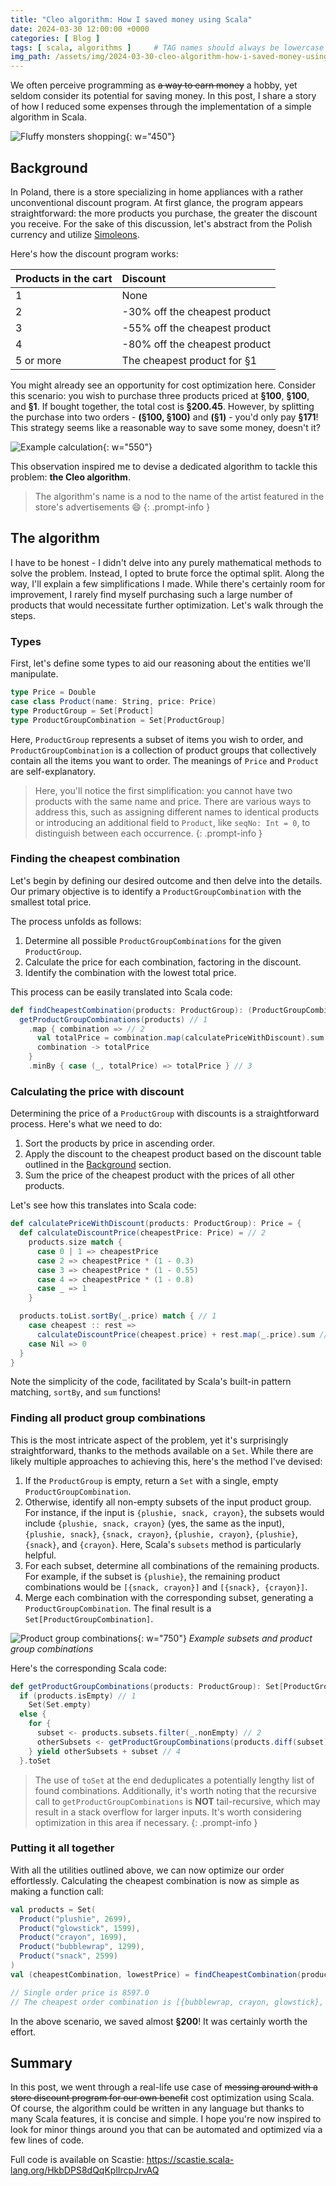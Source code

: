 ```yaml
---
title: "Cleo algorithm: How I saved money using Scala"
date: 2024-03-30 12:00:00 +0000
categories: [ Blog ]
tags: [ scala, algorithms ]     # TAG names should always be lowercase
img_path: /assets/img/2024-03-30-cleo-algorithm-how-i-saved-money-using-scala/
---
```


We often perceive programming as ~~a way to earn money~~ a hobby, yet seldom consider its potential for saving money. In
this post, I share a story of how I reduced some expenses through the implementation of a simple algorithm in Scala.

![Fluffy monsters shopping](fluffy_monsters_shopping.jpeg){: w="450"}

## Background

In Poland, there is a store specializing in home appliances with a rather unconventional discount program. At first
glance, the program appears straightforward: the more products you purchase, the greater the discount you receive. For
the sake of this discussion, let's abstract from the Polish currency and
utilize [Simoleons](https://sims.fandom.com/wiki/Simoleon).

Here's how the discount program works:

| Products in the cart | Discount                      |
|:---------------------|:------------------------------|
| 1                    | None                          |
| 2                    | -30% off the cheapest product |
| 3                    | -55% off the cheapest product |
| 4                    | -80% off the cheapest product |
| 5 or more            | The cheapest product for §1   |

You might already see an opportunity for cost optimization here. Consider this scenario: you wish to purchase three
products priced at **§100**, **§100**, and **§1**. If bought together, the total cost is **§200.45**. However, by
splitting the purchase into two orders - **(§100, §100)** and **(§1)** - you'd only pay **§171**! This strategy seems
like a reasonable way to save some money, doesn't it?

![Example calculation](example_calculation.png){: w="550"}

This observation inspired me to devise a dedicated algorithm to tackle this problem: **the Cleo algorithm**.

> The algorithm's name is a nod to the name of the artist featured in the store's advertisements 😄
{: .prompt-info }

## The algorithm

I have to be honest - I didn't delve into any purely mathematical methods to solve the problem. Instead, I opted to
brute force the optimal split. Along the way, I'll explain a few simplifications I made. While there's certainly room
for improvement, I rarely find myself purchasing such a large number of products that would necessitate further
optimization. Let's walk through the steps.

### Types

First, let's define some types to aid our reasoning about the entities we'll manipulate.

[//]: # (@formatter:off)

```scala
type Price = Double
case class Product(name: String, price: Price)
type ProductGroup = Set[Product]
type ProductGroupCombination = Set[ProductGroup]
```

[//]: # (@formatter:on)

Here, `ProductGroup` represents a subset of items you wish to order, and `ProductGroupCombination` is a collection
of product groups that collectively contain all the items you want to order. The meanings of `Price` and `Product` are
self-explanatory.

> Here, you'll notice the first simplification: you cannot have two products with the same name and price. There are
> various ways to address this, such as assigning different names to identical products or introducing an additional
> field to `Product`, like `seqNo: Int = 0`, to distinguish between each occurrence.
{: .prompt-info }

### Finding the cheapest combination

Let's begin by defining our desired outcome and then delve into the details. Our primary objective is to identify a
`ProductGroupCombination` with the smallest total price.

The process unfolds as follows:

1. Determine all possible `ProductGroupCombinations` for the given `ProductGroup`.
2. Calculate the price for each combination, factoring in the discount.
3. Identify the combination with the lowest total price.

This process can be easily translated into Scala code:

```scala
def findCheapestCombination(products: ProductGroup): (ProductGroupCombination, Price) =
  getProductGroupCombinations(products) // 1
    .map { combination => // 2
      val totalPrice = combination.map(calculatePriceWithDiscount).sum
      combination -> totalPrice
    }
    .minBy { case (_, totalPrice) => totalPrice } // 3
```

### Calculating the price with discount

Determining the price of a `ProductGroup` with discounts is a straightforward process. Here's what we need to do:

1. Sort the products by price in ascending order.
2. Apply the discount to the cheapest product based on the discount table outlined in the [Background](#background)
   section.
3. Sum the price of the cheapest product with the prices of all other products.

Let's see how this translates into Scala code:

```scala
def calculatePriceWithDiscount(products: ProductGroup): Price = {
  def calculateDiscountPrice(cheapestPrice: Price) = // 2
    products.size match {
      case 0 | 1 => cheapestPrice
      case 2 => cheapestPrice * (1 - 0.3)
      case 3 => cheapestPrice * (1 - 0.55)
      case 4 => cheapestPrice * (1 - 0.8)
      case _ => 1
    }

  products.toList.sortBy(_.price) match { // 1
    case cheapest :: rest =>
      calculateDiscountPrice(cheapest.price) + rest.map(_.price).sum // 3
    case Nil => 0
  }
}
```

Note the simplicity of the code, facilitated by Scala's built-in pattern matching, `sortBy`, and `sum` functions!

### Finding all product group combinations

This is the most intricate aspect of the problem, yet it's surprisingly straightforward, thanks to the methods available
on a `Set`. While there are likely multiple approaches to achieving this, here's the method I've devised:

1. If the `ProductGroup` is empty, return a `Set` with a single, empty `ProductGroupCombination`.
2. Otherwise, identify all non-empty subsets of the input product group. For instance, if the input
   is `{plushie, snack, crayon}`, the subsets would include `{plushie, snack, crayon}` (yes, the same as the
   input), `{plushie, snack}`, `{snack, crayon}`, `{plushie, crayon}`, `{plushie}`, `{snack}`, and `{crayon}`. Here,
   Scala's `subsets` method is particularly helpful.
3. For each subset, determine all combinations of the remaining products. For example, if the subset is `{plushie}`, the
   remaining product combinations would be `[{snack, crayon}]` and `[{snack}, {crayon}]`.
4. Merge each combination with the corresponding subset, generating a `ProductGroupCombination`. The final result is
   a `Set[ProductGroupCombination]`.

![Product group combinations](product_group_combinations.png){: w="750"}
_Example subsets and product group combinations_

Here's the corresponding Scala code:

```scala
def getProductGroupCombinations(products: ProductGroup): Set[ProductGroupCombination] =
  if (products.isEmpty) // 1
    Set(Set.empty)
  else {
    for {
      subset <- products.subsets.filter(_.nonEmpty) // 2
      otherSubsets <- getProductGroupCombinations(products.diff(subset)) // 3
    } yield otherSubsets + subset // 4
  }.toSet
```

> The use of `toSet` at the end deduplicates a potentially lengthy list of found combinations. Additionally, it's worth
> noting that the recursive call to `getProductGroupCombinations` is **NOT** tail-recursive, which may result in a stack
> overflow for larger inputs. It's worth considering optimization in this area if necessary.
{: .prompt-info }

### Putting it all together

With all the utilities outlined above, we can now optimize our order effortlessly. Calculating the cheapest combination
is now as simple as making a function call:

```scala
val products = Set(
  Product("plushie", 2699),
  Product("glowstick", 1599),
  Product("crayon", 1699),
  Product("bubblewrap", 1299),
  Product("snack", 2599)
)
val (cheapestCombination, lowestPrice) = findCheapestCombination(products)

// Single order price is 8597.0
// The cheapest order combination is [{bubblewrap, crayon, glowstick}, {plushie, snack}] with price 8400.85
```

In the above scenario, we saved almost **§200**! It was certainly worth the effort.

## Summary

In this post, we went through a real-life use case of ~~messing around with a store discount program for our own
benefit~~ cost optimization using Scala. Of course, the algorithm could be written in any language but thanks to many
Scala features, it is concise and simple. I hope you're now inspired to look for minor things around you that can be
automated and optimized via a few lines of code.

Full code is available on Scastie: <https://scastie.scala-lang.org/HkbDPS8dQqKplIrcpJrvAQ>

